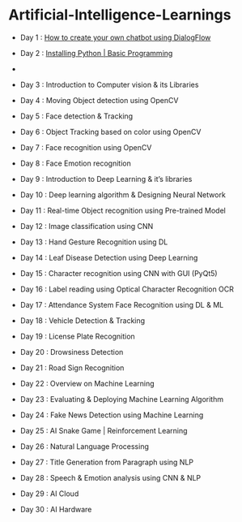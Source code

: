 # Artificial-Intelligence-Learnings
 
- Day 1 : [How to create your own chatbot using DialogFlow](https://github.com/Ahmedfurkhan/Artificial-Intelligence-Learnings/tree/main/DialogFlow-Creation)
  
- Day 2 : [Installing Python | Basic Programming](https://github.com/Ahmedfurkhan/30days-Artificial-Intelligence-Learnings/tree/main/Introduction%20Of%20Python%20Basics)
- 
- Day 3 : Introduction to Computer vision & its Libraries
- Day 4 : Moving Object detection using OpenCV
- Day 5 : Face detection & Tracking
- Day 6 : Object Tracking based on color using OpenCV
- Day 7 : Face recognition using OpenCV
- Day 8 : Face Emotion recognition
- Day 9 : Introduction to Deep Learning & it’s libraries
- Day 10 : Deep learning algorithm & Designing Neural Network
- Day 11 : Real-time Object recognition using Pre-trained Model
- Day 12 : Image classification using CNN
- Day 13 : Hand Gesture Recognition using DL
- Day 14 : Leaf Disease Detection using Deep Learning
- Day 15 : Character recognition using CNN with GUI (PyQt5)
- Day 16 : Label reading using Optical Character Recognition OCR
- Day 17 : Attendance System Face Recognition using DL & ML
- Day 18 : Vehicle Detection & Tracking
- Day 19 : License Plate Recognition
- Day 20 : Drowsiness Detection
- Day 21 : Road Sign Recognition
- Day 22 : Overview on Machine Learning
- Day 23 : Evaluating & Deploying Machine Learning Algorithm
- Day 24 : Fake News Detection using Machine Learning
- Day 25 : AI Snake Game | Reinforcement Learning
- Day 26 : Natural Language Processing
- Day 27 : Title Generation from Paragraph using NLP
- Day 28 : Speech & Emotion analysis using CNN & NLP
- Day 29 : AI Cloud
- Day 30 : AI Hardware
